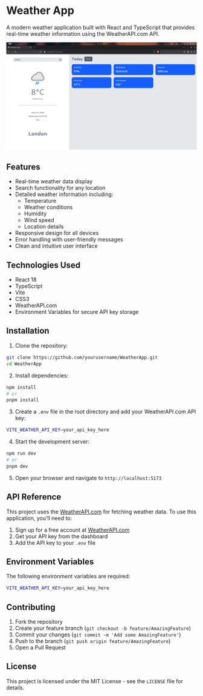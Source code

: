 # Weather App

A modern weather application built with React and TypeScript that provides real-time weather information using the WeatherAPI.com API.

![Weather App Screenshot](src/assets/weather.png)

## Features

- Real-time weather data display
- Search functionality for any location
- Detailed weather information including:
  - Temperature
  - Weather conditions
  - Humidity
  - Wind speed
  - Location details
- Responsive design for all devices
- Error handling with user-friendly messages
- Clean and intuitive user interface

## Technologies Used

- React 18
- TypeScript
- Vite
- CSS3
- WeatherAPI.com
- Environment Variables for secure API key storage

## Installation

1. Clone the repository:

```bash
git clone https://github.com/yourusername/WeatherApp.git
cd WeatherApp
```

2. Install dependencies:

```bash
npm install
# or
pnpm install
```

3. Create a `.env` file in the root directory and add your WeatherAPI.com API key:

```bash
VITE_WEATHER_API_KEY=your_api_key_here
```

4. Start the development server:

```bash
npm run dev
# or
pnpm dev
```

5. Open your browser and navigate to `http://localhost:5173`

## API Reference

This project uses the [WeatherAPI.com](https://www.weatherapi.com/) for fetching weather data. To use this application, you'll need to:

1. Sign up for a free account at [WeatherAPI.com](https://www.weatherapi.com/)
2. Get your API key from the dashboard
3. Add the API key to your `.env` file

## Environment Variables

The following environment variables are required:

```bash
VITE_WEATHER_API_KEY=your_api_key_here
```

## Contributing

1. Fork the repository
2. Create your feature branch (`git checkout -b feature/AmazingFeature`)
3. Commit your changes (`git commit -m 'Add some AmazingFeature'`)
4. Push to the branch (`git push origin feature/AmazingFeature`)
5. Open a Pull Request

## License

This project is licensed under the MIT License - see the `LICENSE` file for details.
